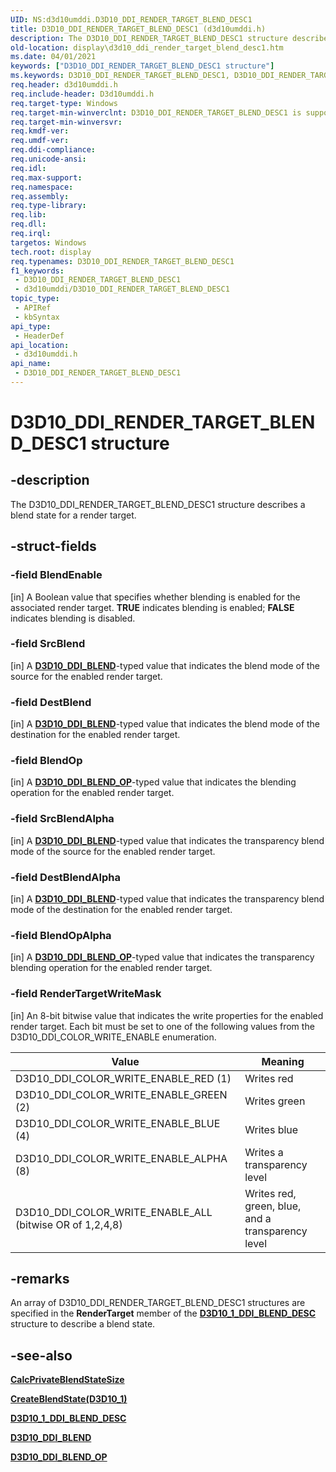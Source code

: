 ```yaml
---
UID: NS:d3d10umddi.D3D10_DDI_RENDER_TARGET_BLEND_DESC1
title: D3D10_DDI_RENDER_TARGET_BLEND_DESC1 (d3d10umddi.h)
description: The D3D10_DDI_RENDER_TARGET_BLEND_DESC1 structure describes a blend state for a render target.
old-location: display\d3d10_ddi_render_target_blend_desc1.htm
ms.date: 04/01/2021
keywords: ["D3D10_DDI_RENDER_TARGET_BLEND_DESC1 structure"]
ms.keywords: D3D10_DDI_RENDER_TARGET_BLEND_DESC1, D3D10_DDI_RENDER_TARGET_BLEND_DESC1 structure [Display Devices], UMDisplayDriver_Dx10param_Structs_cc133adc-9ca8-4596-b3b8-9c3b352cd696.xml, d3d10umddi/D3D10_DDI_RENDER_TARGET_BLEND_DESC1, display.d3d10_ddi_render_target_blend_desc1
req.header: d3d10umddi.h
req.include-header: D3d10umddi.h
req.target-type: Windows
req.target-min-winverclnt: D3D10_DDI_RENDER_TARGET_BLEND_DESC1 is supported on Windows Vista with Service Pack 1 (SP1) and later versions and Windows Server 2008 and later versions.
req.target-min-winversvr: 
req.kmdf-ver: 
req.umdf-ver: 
req.ddi-compliance: 
req.unicode-ansi: 
req.idl: 
req.max-support: 
req.namespace: 
req.assembly: 
req.type-library: 
req.lib: 
req.dll: 
req.irql: 
targetos: Windows
tech.root: display
req.typenames: D3D10_DDI_RENDER_TARGET_BLEND_DESC1
f1_keywords:
 - D3D10_DDI_RENDER_TARGET_BLEND_DESC1
 - d3d10umddi/D3D10_DDI_RENDER_TARGET_BLEND_DESC1
topic_type:
 - APIRef
 - kbSyntax
api_type:
 - HeaderDef
api_location:
 - d3d10umddi.h
api_name:
 - D3D10_DDI_RENDER_TARGET_BLEND_DESC1
---
```


# D3D10_DDI_RENDER_TARGET_BLEND_DESC1 structure

## -description

The D3D10_DDI_RENDER_TARGET_BLEND_DESC1 structure describes a blend state for a render target.

## -struct-fields

### -field BlendEnable

[in] A Boolean value that specifies whether blending is enabled for the associated render target. **TRUE** indicates blending is enabled; **FALSE** indicates blending is disabled.

### -field SrcBlend

[in] A [**D3D10_DDI_BLEND**](ne-d3d10umddi-d3d10_ddi_blend.md)-typed value that indicates the blend mode of the source for the enabled render target.

### -field DestBlend

[in] A [**D3D10_DDI_BLEND**](ne-d3d10umddi-d3d10_ddi_blend.md)-typed value that indicates the blend mode of the destination for the enabled render target.

### -field BlendOp

[in] A [**D3D10_DDI_BLEND_OP**](ne-d3d10umddi-d3d10_ddi_blend_op.md)-typed value that indicates the blending operation for the enabled render target.

### -field SrcBlendAlpha

[in] A [**D3D10_DDI_BLEND**](ne-d3d10umddi-d3d10_ddi_blend.md)-typed value that indicates the transparency blend mode of the source for the enabled render target.

### -field DestBlendAlpha

[in] A [**D3D10_DDI_BLEND**](ne-d3d10umddi-d3d10_ddi_blend.md)-typed value that indicates the transparency blend mode of the destination for the enabled render target.

### -field BlendOpAlpha

[in] A [**D3D10_DDI_BLEND_OP**](ne-d3d10umddi-d3d10_ddi_blend_op.md)-typed value that indicates the transparency blending operation for the enabled render target.

### -field RenderTargetWriteMask

[in] An 8-bit bitwise value that indicates the write properties for the enabled render target. Each bit must be set to one of the following values from the D3D10_DDI_COLOR_WRITE_ENABLE enumeration.

|Value|Meaning|
|--- |--- |
|D3D10_DDI_COLOR_WRITE_ENABLE_RED (1)   |Writes red|
|D3D10_DDI_COLOR_WRITE_ENABLE_GREEN (2) |Writes green|
|D3D10_DDI_COLOR_WRITE_ENABLE_BLUE (4)  |Writes blue|
|D3D10_DDI_COLOR_WRITE_ENABLE_ALPHA (8) |Writes a transparency level|
|D3D10_DDI_COLOR_WRITE_ENABLE_ALL (bitwise OR of 1,2,4,8) |Writes red, green, blue, and a transparency level|

## -remarks

An array of D3D10_DDI_RENDER_TARGET_BLEND_DESC1 structures are specified in the **RenderTarget** member of the [**D3D10_1_DDI_BLEND_DESC**](ns-d3d10umddi-d3d10_1_ddi_blend_desc.md) structure to describe a blend state.

## -see-also

[**CalcPrivateBlendStateSize**](nc-d3d10umddi-pfnd3d10ddi_calcprivateblendstatesize.md)

[**CreateBlendState(D3D10_1)**](nc-d3d10umddi-pfnd3d10_1ddi_createblendstate.md)

[**D3D10_1_DDI_BLEND_DESC**](ns-d3d10umddi-d3d10_1_ddi_blend_desc.md)

[**D3D10_DDI_BLEND**](ne-d3d10umddi-d3d10_ddi_blend.md)

[**D3D10_DDI_BLEND_OP**](ne-d3d10umddi-d3d10_ddi_blend_op.md)
